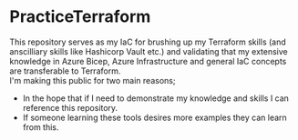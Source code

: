 # PracticeTerraform

This repository serves as my IaC for brushing up my Terraform skills (and anscilliary skills like Hashicorp Vault etc.) and validating that my extensive knowledge in Azure Bicep, Azure Infrastructure and general IaC concepts are transferable to Terraform.  
I'm making this public for two main reasons;
- In the hope that if I need to demonstrate my knowledge and skills I can reference this repository.
- If someone learning these tools desires more examples they can learn from this.